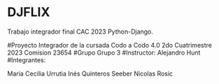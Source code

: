 # DJFLIX
Trabajo integrador final CAC 2023 Python-Django. 

#Proyecto Integrador de la cursada Codo a Codo 4.0 2do Cuatrimestre 2023 Comision 23654 #Grupo Grupo 3 
#Instructor: Alejandro Hunt #Integrantes:

Maria Cecilia Urrutia
Inés Quinteros Seeber
Nicolas Rosic
